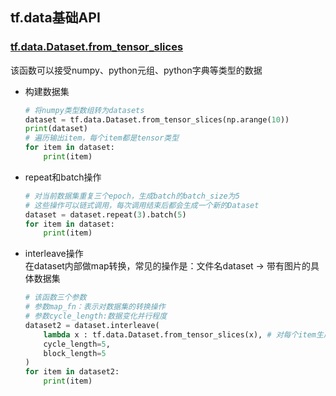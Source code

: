 ## tf.data基础API    

### [tf.data.Dataset.from_tensor_slices](./tf_data_basic_api.ipynb)     

该函数可以接受numpy、python元组、python字典等类型的数据   
* 构建数据集   
    ```python
    # 将numpy类型数组转为datasets
    dataset = tf.data.Dataset.from_tensor_slices(np.arange(10))
    print(dataset)
    # 遍历输出item，每个item都是tensor类型
    for item in dataset:
        print(item) 
    ```    

* repeat和batch操作   
    ```python
    # 对当前数据集重复三个epoch，生成batch的batch_size为5  
    # 这些操作可以链式调用，每次调用结束后都会生成一个新的Dataset
    dataset = dataset.repeat(3).batch(5)
    for item in dataset:
        print(item)
    ```   

* interleave操作  
    在dataset内部做map转换，常见的操作是：文件名dataset -> 带有图片的具体数据集
    
    ```python
    # 该函数三个参数 
    # 参数map_fn：表示对数据集的转换操作
    # 参数cycle_length:数据变化并行程度
    dataset2 = dataset.interleave(
        lambda x : tf.data.Dataset.from_tensor_slices(x), # 对每个item生成一个新的数据集
        cycle_length=5, 
        block_length=5
    )
    for item in dataset2:
        print(item)
    ```
